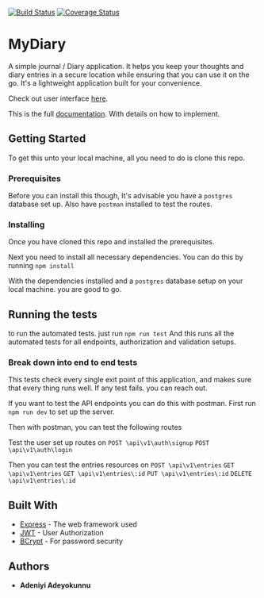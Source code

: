 
[![Build Status](https://travis-ci.com/Phunmbi/My-Diary.svg?branch=develop)](https://travis-ci.com/Phunmbi/My-Diary) [![Coverage Status](https://coveralls.io/repos/github/Phunmbi/My-Diary/badge.svg?branch=develop)](https://coveralls.io/github/Phunmbi/My-Diary?branch=develop)

# MyDiary

A simple journal / Diary application. It helps you keep your thoughts and diary entries in a secure location while ensuring that you can use it on the go. It's a lightweight application built for your convenience.

Check out user interface [here](https://phunmbi.github.io/My-Diary/).


This is the full [documentation](https://morning-falls-51849.herokuapp.com/api/v1/docs/). With details on how to implement.

## Getting Started

To get this unto your local machine, all you need to do is clone this repo. 

### Prerequisites

Before you can install this though, It's advisable you have a `postgres` database set up.
Also have `postman` installed to test the routes.

### Installing

Once you have cloned this repo and installed the prerequisites.

Next you need to install all necessary dependencies.
You can do this by running `npm install`

With the dependencies installed and a `postgres` database setup on your local machine. you are good to go.

## Running the tests

to run the automated tests. just run `npm run test` And this runs all the automated tests for all endpoints, authorization and validation setups.

### Break down into end to end tests

This tests check every single exit point of this application, and makes sure that every thing runs well. If any test fails. you can reach out.

If you want to test the API endpoints you can do this with postman. First run `npm run dev` to set up the server.

Then with postman, you can test the following routes

Test the user set up routes on
`POST \api\v1\auth\signup`
`POST \api\v1\auth\login`

Then you can test the entries resources on
`POST \api\v1\entries`
`GET \api\v1\entries`
`GET \api\v1\entries\:id`
`PUT \api\v1\entries\:id`
`DELETE \api\v1\entries\:id`

## Built With

* [Express](https://expressjs.com/) - The web framework used
* [JWT](https://jwt.io/) - User Authorization
* [BCrypt](https://github.com/kelektiv/node.bcrypt.js/) - For password security

## Authors

* **Adeniyi Adeyokunnu** 
